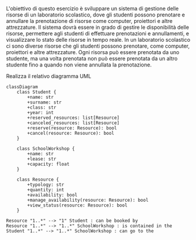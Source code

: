 L'obiettivo di questo esercizio è sviluppare un sistema di gestione delle risorse di un laboratorio scolastico, dove gli studenti possono prenotare e annullare la prenotazione di risorse come computer, proiettori e altre attrezzature.
Il sistema dovrà essere in grado di gestire le disponibilità delle risorse, permettere agli studenti di effettuare prenotazioni e annullamenti, e visualizzare lo stato delle risorse in tempo reale.
In un laboratorio scolastico ci sono diverse risorse che gli studenti possono prenotare, come computer, proiettori e altre attrezzature.
Ogni risorsa può essere prenotata da uno studente, ma una volta prenotata non può essere prenotata da un altro studente fino a quando non viene annullata la prenotazione.  

Realizza il relativo diagramma UML

```mermaid
classDiagram
    class Student {
        +name: str
        +surname: str
        +class: str
        +year: int
        +reserved_resources: list[Resource]
        +canceled_resources: list[Resource]
        +reserve(resource: Resource): bool
        +cancel(resource: Resource): bool
    }

    class SchoolWorkshop {
        +name: str
        +lease: str
        +capacity: float
    }

    class Resource {
        +typology: str
        +quantity: int
        +availability: bool
        +manage_availability(resource: Resource): bool
        +view_status(resource: Resource): bool
    }

Resource "1..*" --> "1" Student : can be booked by
Resource "1..*" --> "1..*" SchoolWorkshop : is contained in the
Student "1..*" --> "1..*" SchoolWorkshop : can go to the
```
